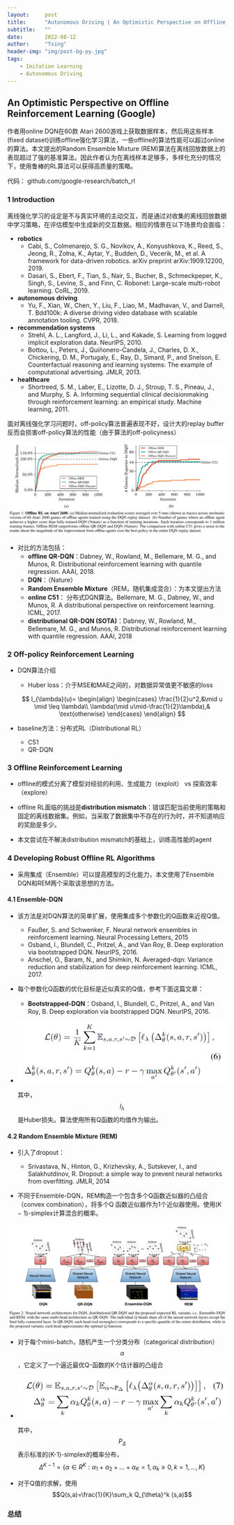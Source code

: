 ```yaml
---
layout:     post
title:      "Autonomous Driving | An Optimistic Perspective on Offline Reinforcement Learning (Google)"
subtitle:   ""
date:       2022-08-12
author:     "Txing"
header-img: "img/post-bg-py.jpg"
tags:
    - Imitation Learning
    - Autonomous Driving
---
```


## An Optimistic Perspective on Offline Reinforcement Learning (Google)

作者用online DQN在60款 Atari 2600游戏上获取数据样本，然后用这些样本(fixed dataset)训练offline强化学习算法，一些offline的算法性能可以超过online的算法。本文提出的Random Ensemble Mixture (REM)算法在离线回放数据上的表现超过了强的基准算法。因此作者认为在离线样本足够多，多样化充分的情况下，使用鲁棒的RL算法可以获得高质量的策略。

代码： github.com/google-research/batch_rl

### 1 Introduction

离线强化学习的设定是不与真实环境的主动交互，而是通过对收集的离线回放数据中学习策略，在评估模型中生成新的交互数据。相应的情景在以下场景均会面临：

- **robotics** 
  - Cabi, S., Colmenarejo, S. G., Novikov, A., Konyushkova, K., Reed, S., Jeong, R., Zołna, K., Aytar, Y., Budden, D., Vecerik, M., et al. A framework for data-driven robotics. arXiv preprint arXiv:1909.12200, 2019.
  - Dasari, S., Ebert, F., Tian, S., Nair, S., Bucher, B., Schmeckpeper, K., Singh, S., Levine, S., and Finn, C. Robonet: Large-scale multi-robot learning. CoRL, 2019.
- **autonomous driving** 
  - Yu, F., Xian, W., Chen, Y., Liu, F., Liao, M., Madhavan, V., and Darrell, T. Bdd100k: A diverse driving video database with scalable annotation tooling. CVPR, 2018.
- **recommendation systems** 
  - Strehl, A. L., Langford, J., Li, L., and Kakade, S. Learning from logged implicit exploration data. NeurIPS, 2010.
  - Bottou, L., Peters, J., Quiñonero-Candela, J., Charles, D. X., Chickering, D. M., Portugaly, E., Ray, D., Simard, P., and Snelson, E. Counterfactual reasoning and learning systems: The example of computational advertising. JMLR, 2013.
- **healthcare**
  - Shortreed, S. M., Laber, E., Lizotte, D. J., Stroup, T. S., Pineau, J., and Murphy, S. A. Informing sequential clinical decisionmaking through reinforcement learning: an empirical study. Machine learning, 2011.

面对离线强化学习问题时，off-policy算法普遍表现不好，设计大的replay buffer反而会损害off-policy算法的性能（由于算法的off-policyness）

![Offline RL on Atari 2600.](https://raw.githubusercontent.com/txing-casia/txing-casia.github.io/master/img/20220812-1.png)

- 对比的方法包括：
  - **offline QR-DQN**：Dabney, W., Rowland, M., Bellemare, M. G., and Munos, R. Distributional reinforcement learning with quantile regression. AAAI, 2018.
  - **DQN**：（Nature）
  - **Random Ensemble Mixture**（REM，随机集成混合）：为本文提出方法
  -  **online C51**： 分布式DQN算法。Bellemare, M. G., Dabney, W., and Munos, R. A distributional perspective on reinforcement learning. ICML, 2017.
  -  **distributional QR-DQN (SOTA)**：Dabney, W., Rowland, M., Bellemare, M. G., and Munos, R. Distributional reinforcement learning with quantile regression. AAAI, 2018  

### 2 Off-policy Reinforcement Learning 

- DQN算法介绍

  - Huber loss：介于MSE和MAE之间的，对数据异常值更不敏感的loss

  $$
  l_{\lambda}(u)=
  \begin{align}
  \begin{cases}
  \frac{1}{2}u^2,&\mid u \mid \leq \lambda\\
  \lambda(\mid u\mid-\frac{1}{2}\lambda),& \text{otherwise}
  \end{cases}
  \end{align}
  $$


- baseline方法：分布式RL（Distributional RL）
  - C51
  - QR-DQN

### 3 Offline Reinforcement Learning  

- offline的模式分离了模型对经验的利用、生成能力（exploit） vs 探索效率（explore）

- offline RL面临的挑战是**distribution mismatch**：错误匹配当前使用的策略和固定的离线数据集。例如，当采取了数据集中不存在的行为时，并不知道响应的奖励是多少。  
- 本文尝试在不解决distribution mismatch的基础上，训练高性能的agent

### 4 Developing Robust Offline RL Algorithms  

- 采用集成（Ensemble）可以提高模型的泛化能力，本文使用了Ensemble DQN和REM两个采取该思想的方法。

#### 4.1 Ensemble-DQN  

- 该方法是对DQN算法的简单扩展，使用集成多个参数化的Q函数来近视Q值。

  - Faußer, S. and Schwenker, F. Neural network ensembles in reinforcement learning. Neural Processing Letters, 2015  
  - Osband, I., Blundell, C., Pritzel, A., and Van Roy, B. Deep exploration via bootstrapped DQN. NeurIPS, 2016.  
  - Anschel, O., Baram, N., and Shimkin, N. Averaged-dqn: Variance reduction and stabilization for deep reinforcement learning. ICML, 2017.  

- 每个参数化Q函数的优化目标是近似真实的Q值，参考下面这篇文章：

  - **Bootstrapped-DQN**：Osband, I., Blundell, C., Pritzel, A., and Van Roy, B. Deep exploration via bootstrapped DQN. NeurIPS, 2016. 

- ![损失函数](https://raw.githubusercontent.com/txing-casia/txing-casia.github.io/master/img/20220812-2.png)

  其中，$$l_{\lambda}$$是Huber损失。算法使用所有Q函数的均值作为输出。

#### 4.2 Random Ensemble Mixture (REM)

- 引入了dropout：
  - Srivastava, N., Hinton, G., Krizhevsky, A., Sutskever, I., and Salakhutdinov, R. Dropout: a simple way to prevent neural networks from overfitting. JMLR, 2014  

- 不同于Ensemble-DQN，REM构造一个包含多个Q函数近似器的凸组合（convex combination），将多个Q 函数近似器作为1个近似器使用。使用(K − 1)-simplex计算混合的概率。

![模型结构](https://raw.githubusercontent.com/txing-casia/txing-casia.github.io/master/img/20220812-3.png)

- 对于每个mini-batch，随机产生一个分类分布（categorical distribution）$$\alpha$$，它定义了一个逼近最优Q-函数的K个估计器的凸组合

- ![REM的loss形式](https://raw.githubusercontent.com/txing-casia/txing-casia.github.io/master/img/20220817-3.png)

  其中，$$P_{\Delta}$$表示标准的(K-1)-simplex的概率分布，$$\Delta^{K-1}=\{\alpha\in R^K: \alpha_1+\alpha_2+...+\alpha_K=1,\alpha_k\geq0,k=1,...,K \}$$ 

- 对于Q值的求解，使用$$Q(s,a)=\frac{1}{K}\sum_k Q_{\theta}^k (s,a)$$





### 总结


